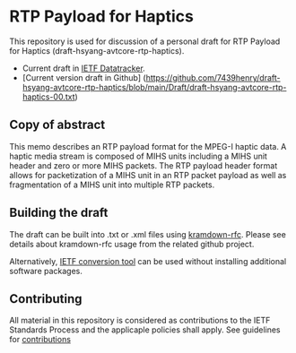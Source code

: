 #  RTP Payload for Haptics

This repository is used for discussion of a personal draft for RTP Payload for Haptics (draft-hsyang-avtcore-rtp-haptics). 

* Current draft in [IETF Datatracker](https://datatracker.ietf.org/doc/draft-hsyang-avtcore-rtp-haptics/).
* [Current version draft in Github] (https://github.com/7439henry/draft-hsyang-avtcore-rtp-haptics/blob/main/Draft/draft-hsyang-avtcore-rtp-haptics-00.txt)

## Copy of abstract
This memo describes an RTP payload format for the MPEG-I haptic data. A haptic media stream is composed of MIHS units including a MIHS unit header and zero or more MIHS packets.  The RTP payload header format allows for packetization of a MIHS unit in an RTP packet payload as well as fragmentation of a MIHS unit into multiple RTP packets.

## Building the draft

The draft can be built into .txt or .xml files using [kramdown-rfc](https://github.com/cabo/kramdown-rfc). Please see details about kramdown-rfc usage from the related github project. 

Alternatively, [IETF conversion tool](https://author-tools.ietf.org/) can be used without installing additional software packages.

## Contributing

All material in this repository is considered as contributions to the IETF Standards Process and the applicaple policies shall apply. See guidelines for [contributions](https://github.com/7439henry/draft-hsyang-avtcore-rtp-haptics/CONTRIBUTING.md)
